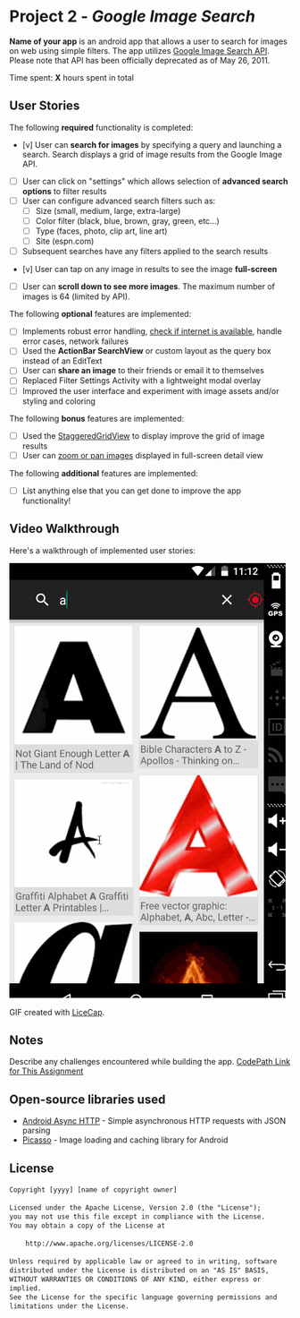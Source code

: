 # Project 2 - *Google Image Search*

**Name of your app** is an android app that allows a user to search for images on web using simple filters. The app utilizes [Google Image Search API](https://developers.google.com/image-search/). Please note that API has been officially deprecated as of May 26, 2011.

Time spent: **X** hours spent in total

## User Stories

The following **required** functionality is completed:

* [v] User can **search for images** by specifying a query and launching a search. Search displays a grid of image results from the Google Image API.
* [ ] User can click on "settings" which allows selection of **advanced search options** to filter results
* [ ] User can configure advanced search filters such as:
  * [ ] Size (small, medium, large, extra-large)
  * [ ] Color filter (black, blue, brown, gray, green, etc...)
  * [ ] Type (faces, photo, clip art, line art)
  * [ ] Site (espn.com)
* [ ] Subsequent searches have any filters applied to the search results
* [v] User can tap on any image in results to see the image **full-screen**
* [ ] User can **scroll down to see more images**. The maximum number of images is 64 (limited by API).

The following **optional** features are implemented:

* [ ] Implements robust error handling, [check if internet is available](http://guides.codepath.com/android/Sending-and-Managing-Network-Requests#checking-for-network-connectivity), handle error cases, network failures
* [ ] Used the **ActionBar SearchView** or custom layout as the query box instead of an EditText
* [ ] User can **share an image** to their friends or email it to themselves
* [ ] Replaced Filter Settings Activity with a lightweight modal overlay
* [ ] Improved the user interface and experiment with image assets and/or styling and coloring

The following **bonus** features are implemented:

* [ ] Used the [StaggeredGridView](https://github.com/f-barth/AndroidStaggeredGrid) to display improve the grid of image results
* [ ] User can [zoom or pan images](https://github.com/MikeOrtiz/TouchImageView) displayed in full-screen detail view

The following **additional** features are implemented:

* [ ] List anything else that you can get done to improve the app functionality!

## Video Walkthrough 

Here's a walkthrough of implemented user stories:

![Video Walkthrough](android_week2_demo_ydlin.gif)

GIF created with [LiceCap](http://www.cockos.com/licecap/).

## Notes

Describe any challenges encountered while building the app.
[CodePath Link for This Assignment](http://courses.codepath.com/courses/intro_to_android/week/2#!assignment)

## Open-source libraries used

- [Android Async HTTP](https://github.com/loopj/android-async-http) - Simple asynchronous HTTP requests with JSON parsing
- [Picasso](http://square.github.io/picasso/) - Image loading and caching library for Android

## License

    Copyright [yyyy] [name of copyright owner]

    Licensed under the Apache License, Version 2.0 (the "License");
    you may not use this file except in compliance with the License.
    You may obtain a copy of the License at

        http://www.apache.org/licenses/LICENSE-2.0

    Unless required by applicable law or agreed to in writing, software
    distributed under the License is distributed on an "AS IS" BASIS,
    WITHOUT WARRANTIES OR CONDITIONS OF ANY KIND, either express or implied.
    See the License for the specific language governing permissions and
    limitations under the License.
